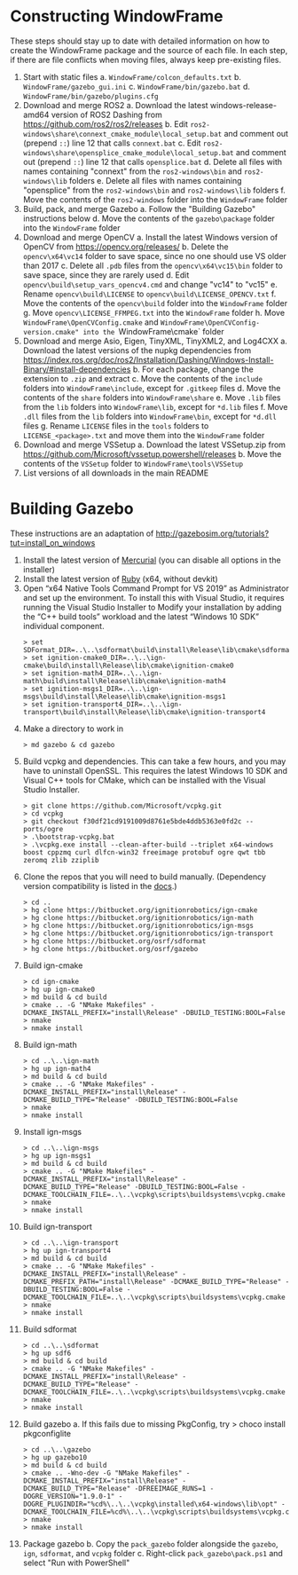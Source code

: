 # Constructing WindowFrame

These steps should stay up to date with detailed information on how to create the WindowFrame package and the source of each file.
In each step, if there are file conflicts when moving files, always keep pre-existing files.

1. Start with static files
    a. `WindowFrame/colcon_defaults.txt`
    b. `WindowFrame/gazebo_gui.ini`
    c. `WindowFrame/bin/gazebo.bat`
    d. `WindowFrame/bin/gazebo/plugins.cfg`
2. Download and merge ROS2
    a. Download the latest windows-release-amd64 version of ROS2 Dashing from https://github.com/ros2/ros2/releases
    b. Edit `ros2-windows\share\connext_cmake_module\local_setup.bat` and comment out (prepend `::`) line 12 that calls `connext.bat`
    c. Edit `ros2-windows\share\opensplice_cmake_module\local_setup.bat` and comment out (prepend `::`) line 12 that calls `opensplice.bat`
    d. Delete all files with names containing "connext" from the `ros2-windows\bin` and `ros2-windows\lib` folders
    e. Delete all files with names containing "opensplice" from the `ros2-windows\bin` and `ros2-windows\lib` folders
    f. Move the contents of the `ros2-windows` folder into the `WindowFrame` folder
3. Build, pack, and merge Gazebo
    a. Follow the "Building Gazebo" instructions below
    d. Move the contents of the `gazebo\package` folder into the `WindowFrame` folder
4. Download and merge OpenCV
    a. Install the latest Windows version of OpenCV from https://opencv.org/releases/
    b. Delete the `opencv\x64\vc14` folder to save space, since no one should use VS older than 2017
    c. Delete all `.pdb` files from the `opencv\x64\vc15\bin` folder to save space, since they are rarely used
    d. Edit `opencv\build\setup_vars_opencv4.cmd` and change "vc14" to "vc15"
    e. Rename `opencv\build\LICENSE` to `opencv\build\LICENSE_OPENCV.txt`
    f. Move the contents of the `opencv\build` folder into the `WindowFrame` folder
    g. Move `opencv\LICENSE_FFMPEG.txt` into the `WindowFrame` folder
    h. Move `WindowFrame\OpenCVConfig.cmake` and `WindowFrame\OpenCVConfig-version.cmake" into the `WindowFrame\cmake` folder
5. Download and merge Asio, Eigen, TinyXML, TinyXML2, and Log4CXX
    a. Download the latest versions of the nupkg dependencies from https://index.ros.org/doc/ros2/Installation/Dashing/Windows-Install-Binary/#install-dependencies
    b. For each package, change the extension to `.zip` and extract
    c. Move the contents of the `include` folders into `WindowFrame\include`, except for `.gitkeep` files
    d. Move the contents of the `share` folders into `WindowFrame\share`
    e. Move `.lib` files from the `lib` folders into `WindowFrame\lib`, except for `*d.lib` files
    f. Move `.dll` files from the `lib` folders into `WindowFrame\bin`, except for `*d.dll` files
    g. Rename `LICENSE` files in the `tools` folders to `LICENSE_<package>.txt` and move them into the `WindowFrame` folder
6. Download and merge VSSetup
    a. Download the latest VSSetup.zip from https://github.com/Microsoft/vssetup.powershell/releases
    b. Move the contents of the `VSSetup` folder to `WindowFrame\tools\VSSetup`
7. List versions of all downloads in the main README

# Building Gazebo

These instructions are an adaptation of http://gazebosim.org/tutorials?tut=install_on_windows

1. Install the latest version of [Mercurial](https://www.mercurial-scm.org/) (you can disable all options in the installer)
2. Install the latest version of [Ruby](https://rubyinstaller.org/downloads/) (x64, without devkit)
3. Open “x64 Native Tools Command Prompt for VS 2019” as Administrator and set up the environment. To install this with Visual Studio, it requires running the Visual Studio Installer to Modify your installation by adding the “C++ build tools” workload and the latest “Windows 10 SDK” individual component.
    ```console
    > set SDFormat_DIR=..\..\sdformat\build\install\Release\lib\cmake\sdformat
    > set ignition-cmake0_DIR=..\..\ign-cmake\build\install\Release\lib\cmake\ignition-cmake0
    > set ignition-math4_DIR=..\..\ign-math\build\install\Release\lib\cmake\ignition-math4
    > set ignition-msgs1_DIR=..\..\ign-msgs\build\install\Release\lib\cmake\ignition-msgs1
    > set ignition-transport4_DIR=..\..\ign-transport\build\install\Release\lib\cmake\ignition-transport4
    ```
4. Make a directory to work in
    ```console
    > md gazebo & cd gazebo
    ```
5. Build vcpkg and dependencies. This can take a few hours, and you may have to uninstall OpenSSL. This requires the latest Windows 10 SDK and Visual C++ tools for CMake, which can be installed with the Visual Studio Installer.
    ```console
    > git clone https://github.com/Microsoft/vcpkg.git
    > cd vcpkg
    > git checkout f30df21cd9191009d8761e5bde4ddb5363e0fd2c -- ports/ogre
    > .\bootstrap-vcpkg.bat
    > .\vcpkg.exe install --clean-after-build --triplet x64-windows boost cppzmq curl dlfcn-win32 freeimage protobuf ogre qwt tbb zeromq zlib zziplib
    ```
6. Clone the repos that you will need to build manually. (Dependency version compatibility is listed in the [docs](http://gazebosim.org/tutorials?tut=install_dependencies_from_source#Versions).)
    ```console
    > cd ..
    > hg clone https://bitbucket.org/ignitionrobotics/ign-cmake 
    > hg clone https://bitbucket.org/ignitionrobotics/ign-math
    > hg clone https://bitbucket.org/ignitionrobotics/ign-msgs
    > hg clone https://bitbucket.org/ignitionrobotics/ign-transport 
    > hg clone https://bitbucket.org/osrf/sdformat
    > hg clone https://bitbucket.org/osrf/gazebo
    ```
7. Build ign-cmake
    ```console
    > cd ign-cmake
    > hg up ign-cmake0
    > md build & cd build
    > cmake .. -G "NMake Makefiles" -DCMAKE_INSTALL_PREFIX="install\Release" -DBUILD_TESTING:BOOL=False
    > nmake
    > nmake install
    ```
8. Build ign-math
    ```console
    > cd ..\..\ign-math
    > hg up ign-math4
    > md build & cd build
    > cmake .. -G "NMake Makefiles" -DCMAKE_INSTALL_PREFIX="install\Release" -DCMAKE_BUILD_TYPE="Release" -DBUILD_TESTING:BOOL=False
    > nmake
    > nmake install
    ```
9. Install ign-msgs
    ```console
    > cd ..\..\ign-msgs
    > hg up ign-msgs1
    > md build & cd build
    > cmake .. -G "NMake Makefiles" -DCMAKE_INSTALL_PREFIX="install\Release" -DCMAKE_BUILD_TYPE="Release" -DBUILD_TESTING:BOOL=False -DCMAKE_TOOLCHAIN_FILE=..\..\vcpkg\scripts\buildsystems\vcpkg.cmake
    > nmake
    > nmake install
    ```
10. Build ign-transport
    ```console
    > cd ..\..\ign-transport
    > hg up ign-transport4
    > md build & cd build
    > cmake .. -G "NMake Makefiles" -DCMAKE_INSTALL_PREFIX="install\Release" -DCMAKE_PREFIX_PATH="install\Release" -DCMAKE_BUILD_TYPE="Release" -DBUILD_TESTING:BOOL=False -DCMAKE_TOOLCHAIN_FILE=..\..\vcpkg\scripts\buildsystems\vcpkg.cmake
    > nmake
    > nmake install
    ```
11. Build sdformat
    ```console
    > cd ..\..\sdformat
    > hg up sdf6
    > md build & cd build
    > cmake .. -G "NMake Makefiles" -DCMAKE_INSTALL_PREFIX="install\Release" -DCMAKE_BUILD_TYPE="Release" -DCMAKE_TOOLCHAIN_FILE=..\..\vcpkg\scripts\buildsystems\vcpkg.cmake
    > nmake
    > nmake install
    ```
12. Build gazebo
    a. If this fails due to missing PkgConfig, try > choco install pkgconfiglite
    ```console
    > cd ..\..\gazebo
    > hg up gazebo10
    > md build & cd build
    > cmake .. -Wno-dev -G "NMake Makefiles" -DCMAKE_INSTALL_PREFIX="install\Release" -DCMAKE_BUILD_TYPE="Release" -DFREEIMAGE_RUNS=1 -DOGRE_VERSION="1.9.0-1" -DOGRE_PLUGINDIR="%cd%\..\..\vcpkg\installed\x64-windows\lib\opt" -DCMAKE_TOOLCHAIN_FILE=%cd%\..\..\vcpkg\scripts\buildsystems\vcpkg.cmake
    > nmake
    > nmake install
    ```
13. Package gazebo
    b. Copy the `pack_gazebo` folder alongside the `gazebo`, `ign`, `sdformat`, and `vcpkg` folder
    c. Right-click `pack_gazebo\pack.ps1` and select "Run with PowerShell"
